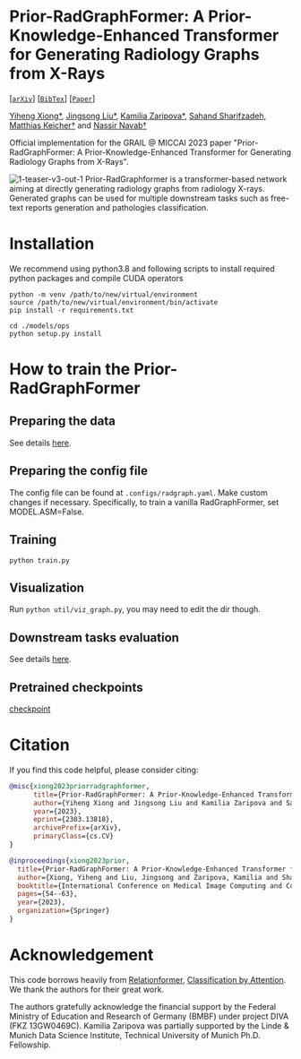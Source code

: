 # Prior-RadGraphFormer: A Prior-Knowledge-Enhanced Transformer for Generating Radiology Graphs from X-Rays
[[`arXiv`](https://arxiv.org/abs/2303.13818)]
[[`BibTex`](#citation)]
[[`Paper`](https://link.springer.com/chapter/10.1007/978-3-031-55088-1_5)]

[Yiheng Xiong*](https://xiongyiheng.github.io/), [Jingsong Liu*](https://tumvink.github.io/), [Kamilia Zaripova*](https://scholar.google.com/citations?user=ZQ1CQkQAAAAJ&hl=en), [Sahand Sharifzadeh](https://scholar.google.de/citations?user=frzfxXYAAAAJ&hl=en), [Matthias Keicher†](https://www.cs.cit.tum.de/camp/members/matthias-keicher/) and [Nassir Navab†](https://www.cs.cit.tum.de/camp/members/cv-nassir-navab/nassir-navab/)

Official implementation for the GRAIL @ MICCAI 2023 paper "Prior-RadGraphFormer: A Prior-Knowledge-Enhanced Transformer for Generating Radiology Graphs from X-Rays".

![1-teaser-v3-out-1](docs/architecture.png)
Prior-RadGraphformer is a transformer-based network aiming at directly generating radiology graphs from radiology X-rays. Generated graphs can be used for multiple downstream tasks such as free-text reports generation and pathologies classification.

# Installation
We recommend using python3.8 and following scripts to install required python packages and compile CUDA operators
```
python -m venv /path/to/new/virtual/environment
source /path/to/new/virtual/environment/bin/activate
pip install -r requirements.txt

cd ./models/ops
python setup.py install
```

# How to train the Prior-RadGraphFormer

## Preparing the data
See details [here](preprocess/readme.md).

## Preparing the config file
The config file can be found at `.configs/radgraph.yaml`. Make custom changes if necessary. Specifically, to train a vanilla RadGraphFormer, set MODEL.ASM=False.

## Training
```
python train.py
```
## Visualization
Run <code>python util/viz_graph.py</code>, you may need to edit the dir though.

## Downstream tasks evaluation
See details [here](postprocess/readme.md).

## Pretrained checkpoints
[checkpoint](https://drive.google.com/file/d/1irgJ6uc0v5QnPzo1t3eq0MwMHSQH_vIA/view?usp=sharing)

# <a name="citation"></a> Citation

If you find this code helpful, please consider citing:
```BibTeX
@misc{xiong2023priorradgraphformer,
      title={Prior-RadGraphFormer: A Prior-Knowledge-Enhanced Transformer for Generating Radiology Graphs from X-Rays}, 
      author={Yiheng Xiong and Jingsong Liu and Kamilia Zaripova and Sahand Sharifzadeh and Matthias Keicher and Nassir Navab},
      year={2023},
      eprint={2303.13818},
      archivePrefix={arXiv},
      primaryClass={cs.CV}
}

@inproceedings{xiong2023prior,
  title={Prior-RadGraphFormer: A Prior-Knowledge-Enhanced Transformer for Generating Radiology Graphs from X-Rays},
  author={Xiong, Yiheng and Liu, Jingsong and Zaripova, Kamilia and Sharifzadeh, Sahand and Keicher, Matthias and Navab, Nassir},
  booktitle={International Conference on Medical Image Computing and Computer-Assisted Intervention},
  pages={54--63},
  year={2023},
  organization={Springer}
}
```

# Acknowledgement
This code borrows heavily from [Relationformer](https://github.com/suprosanna/relationformer/tree/scene_graph), [Classification by Attention](https://github.com/sharifza/schemata). We thank the authors for their great work.

The authors gratefully acknowledge the financial support by the Federal Ministry of Education and Research of Germany (BMBF) under project DIVA (FKZ 13GW0469C). Kamilia Zaripova was partially supported by the Linde & Munich Data Science Institute, Technical University of Munich Ph.D. Fellowship.
